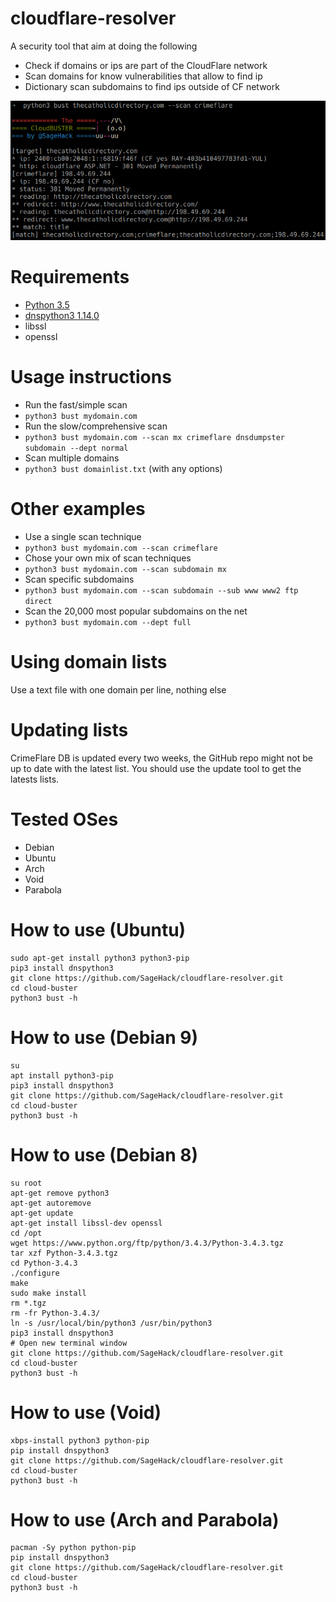 # cloudflare-resolver
A security tool that aim at doing the following
* Check if domains or ips are part of the CloudFlare network
* Scan domains for know vulnerabilities that allow to find ip
* Dictionary scan subdomains to find ips outside of CF network

![Screenshot](/screenshot.png?raw=true "Usage example")

# Requirements
 * [Python 3.5](https://www.python.org/downloads/release/python-350/)
 * [dnspython3 1.14.0](http://www.dnspython.org/kits3/1.14.0/)
 * libssl
 * openssl

# Usage instructions
* Run the fast/simple scan
* `python3 bust mydomain.com`
* Run the slow/comprehensive scan
* `python3 bust mydomain.com --scan mx crimeflare dnsdumpster subdomain --dept normal`
* Scan multiple domains
* `python3 bust domainlist.txt` (with any options)

# Other examples
* Use a single scan technique
* `python3 bust mydomain.com --scan crimeflare`
* Chose your own mix of scan techniques
* `python3 bust mydomain.com --scan subdomain mx`
* Scan specific subdomains
* `python3 bust mydomain.com --scan subdomain --sub www www2 ftp direct`
* Scan the 20,000 most popular subdomains on the net
* `python3 bust mydomain.com --dept full`

# Using domain lists
Use a text file with one domain per line, nothing else

# Updating lists
CrimeFlare DB is updated every two weeks, the GitHub repo might not be up to date with the latest list. You should use the update tool to get the latests lists.

# Tested OSes
* Debian
* Ubuntu
* Arch
* Void
* Parabola

# How to use (Ubuntu)
```
sudo apt-get install python3 python3-pip
pip3 install dnspython3
git clone https://github.com/SageHack/cloudflare-resolver.git
cd cloud-buster
python3 bust -h
```

# How to use (Debian 9)
```
su
apt install python3-pip
pip3 install dnspython3
git clone https://github.com/SageHack/cloudflare-resolver.git
cd cloud-buster
python3 bust -h
```

# How to use (Debian 8)
```
su root
apt-get remove python3
apt-get autoremove
apt-get update
apt-get install libssl-dev openssl
cd /opt
wget https://www.python.org/ftp/python/3.4.3/Python-3.4.3.tgz
tar xzf Python-3.4.3.tgz
cd Python-3.4.3
./configure
make
sudo make install
rm *.tgz
rm -fr Python-3.4.3/
ln -s /usr/local/bin/python3 /usr/bin/python3
pip3 install dnspython3
# Open new terminal window
git clone https://github.com/SageHack/cloudflare-resolver.git
cd cloud-buster
python3 bust -h
```

# How to use (Void)
```
xbps-install python3 python-pip
pip install dnspython3
git clone https://github.com/SageHack/cloudflare-resolver.git
cd cloud-buster
python3 bust -h
```

# How to use (Arch and Parabola)
```
pacman -Sy python python-pip
pip install dnspython3
git clone https://github.com/SageHack/cloudflare-resolver.git
cd cloud-buster
python3 bust -h
```
